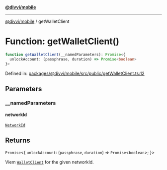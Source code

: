 [**@divvi/mobile**](../README.md)

---

[@divvi/mobile](../README.md) / getWalletClient

# Function: getWalletClient()

```ts
function getWalletClient(__namedParameters): Promise<{
  unlockAccount: (passphrase, duration) => Promise<boolean>
}>
```

Defined in: [packages/@divvi/mobile/src/public/getWalletClient.ts:12](https://github.com/divvixyz/divvi-mobile/blob/main/packages/@divvi/mobile/src/public/getWalletClient.ts#L12)

## Parameters

### \_\_namedParameters

#### networkId

[`NetworkId`](../type-aliases/NetworkId.md)

## Returns

`Promise`\<\{
`unlockAccount`: (`passphrase`, `duration`) => `Promise`\<`boolean`\>;
\}\>

Viem [`WalletClient`](https://viem.sh/docs/clients/wallet.html) for the given networkId.
